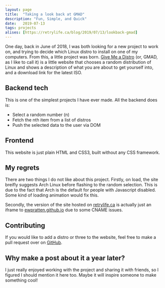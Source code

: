 ```yaml
---
layout: page
title:  "Taking a look back at GMAD"
description: "Fun, Simple, and Quick"
date:   2019-07-13
tags: projects
alises: [https://retrylife.ca/blog/2019/07/13/lookback-gmad]
---
```


One day, back in June of 2018, I was both looking for a new project to work on, and trying to decide which Linux distro to install on one of my computers. From this, a little project was born. [Give Me a Distro](http://ewpratten.retrylife.ca/GiveMeADistro/) (or, GMAD, as I like to call it) is a little website that chooses a random distribution of Linux and shows a description of what you are about to get yourself into, and a download link for the latest ISO.

## Backend tech
This is one of the simplest projects I have ever made. All the backend does is:
 - Select a random number (n)
 - Fetch the nth item from a list of distros
 - Push the selected data to the user via DOM

## Frontend
This website is just plain HTML and CSS3, built without any CSS framework. 

## My regrets
There are two things I do not like about this project. Firstly, on load, the site breifly suggests Arch Linux before flashing to the random selection. This is due to the fact that Arch is the default for people with Javascript disabled. Some kind of loading animation would fix this.

Secondly, the version of the site hosted on [retrylife.ca](https://retrylife.ca/gmad) is actually just an iframe to [ewpratten.github.io](https://ewpratten.github.io/GiveMeADistro) due to some CNAME issues.

## Contributing
If you would like to add a distro or three to the website, feel free to make a pull request over on [GitHub](https://github.com/Ewpratten/GiveMeADistro).

## Why make a post about it a year later?
I just really enjoyed working with the project and sharing it with friends, so I figured I should mention it here too. Maybe it will inspire someone to make something cool!